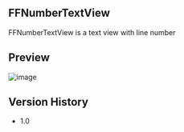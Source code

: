 ## FFNumberTextView
FFNumberTextView is a text view with line number


## Preview
 ![image](https://github.com/wesleyyang/demo.png)


## Version History
- 1.0

